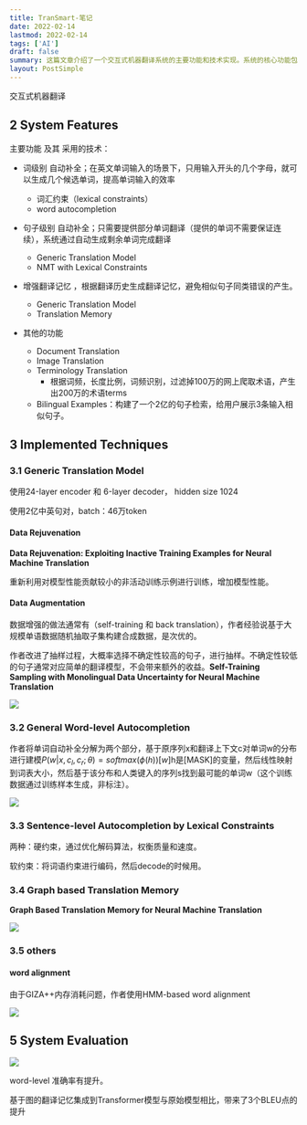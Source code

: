 ```yaml
---
title: TranSmart-笔记
date: 2022-02-14
lastmod: 2022-02-14
tags: ['AI']
draft: false
summary: 这篇文章介绍了一个交互式机器翻译系统的主要功能和技术实现。系统的核心功能包括词级和句子级自动补全、增强翻译记忆等,采用了通用翻译模型、词汇约束、基于图的翻译记忆等技术。评估结果显示,该系统在词级准确率和BLEU分数上都有显著提升。
layout: PostSimple
---
```


交互式机器翻译

## 2 System Features

主要功能 及其 采用的技术：

- 词级别 自动补全；在英文单词输入的场景下，只用输入开头的几个字母，就可以生成几个候选单词，提高单词输入的效率

  - 词汇约束（lexical constraints）
  - word autocompletion

- 句子级别 自动补全；只需要提供部分单词翻译（提供的单词不需要保证连续），系统通过自动生成剩余单词完成翻译

  - Generic Translation Model
  - NMT with Lexical Constraints

- 增强翻译记忆 ，根据翻译历史生成翻译记忆，避免相似句子同类错误的产生。

  - Generic Translation Model
  - Translation Memory

- 其他的功能

  - Document Translation
  - Image Translation
  - Terminology Translation
    - 根据词频，长度比例，词频识别，过滤掉100万的网上爬取术语，产生出200万的术语terms
  - Bilingual Examples：构建了一个2亿的句子检索，给用户展示3条输入相似句子。

## 3 Implemented Techniques

### 3.1 Generic Translation Model

使用24-layer encoder 和 6-layer decoder， hidden size 1024

使用2亿中英句对，batch：46万token

#### Data Rejuvenation

**Data Rejuvenation: Exploiting Inactive Training Examples for Neural Machine Translation**

重新利用对模型性能贡献较小的非活动训练示例进行训练，增加模型性能。

#### Data Augmentation

数据增强的做法通常有（self-training 和 back translation），作者经验说基于大规模单语数据随机抽取子集构建合成数据，是次优的。

作者改进了抽样过程，大概率选择不确定性较高的句子，进行抽样。不确定性较低的句子通常对应简单的翻译模型，不会带来额外的收益。**Self-Training Sampling with Monolingual Data Uncertainty for Neural Machine Translation**

![](https://tz-1256822507.cos.ap-hongkong.myqcloud.com/typora/2022-02-3079654073.png)

### 3.2 General Word-level Autocompletion

作者将单词自动补全分解为两个部分，基于原序列x和翻译上下文c对单词w的分布进行建模$P(w|x,c_l,c_r;\theta)=softmax(\phi(h))[w]$h是[MASK]的变量，然后线性映射到词表大小，然后基于该分布和人类键入的序列s找到最可能的单词w（这个训练数据通过训练样本生成，非标注）。

![](https://tz-1256822507.cos.ap-hongkong.myqcloud.com/typora/2022-02-1052690595.png)

### 3.3 Sentence-level Autocompletion by Lexical Constraints

两种：硬约束，通过优化解码算法，权衡质量和速度。

软约束：将词语约束进行编码，然后decode的时候用。

### 3.4 Graph based Translation Memory

**Graph Based Translation Memory for Neural Machine Translation**

![](https://tz-1256822507.cos.ap-hongkong.myqcloud.com/typora/2022-02-2410965545.png)

### 3.5 others

#### word alignment

由于GIZA++内存消耗问题，作者使用HMM-based word alignment

![](https://tz-1256822507.cos.ap-hongkong.myqcloud.com/typora/2022-02-1055289732.png)

## 5 System Evaluation

![](https://tz-1256822507.cos.ap-hongkong.myqcloud.com/typora/2022-02-257505432.png)

word-level 准确率有提升。

基于图的翻译记忆集成到Transformer模型与原始模型相比，带来了3个BLEU点的提升

